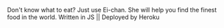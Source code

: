 Don't know what to eat? Just use Ei-chan. She will help you find the finest food in the world.
Written in JS || Deployed by Heroku
